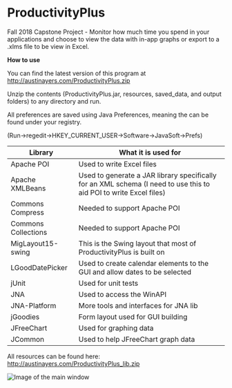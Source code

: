 # ProductivityPlus
Fall 2018 Capstone Project - Monitor how much time you spend in your applications and choose to view the data with in-app graphs or export to a .xlms file to be view in Excel.

**How to use**

You can find the latest version of this program at http://austinayers.com/ProductivityPlus.zip

Unzip the contents (ProductivityPlus.jar, resources, saved_data, and output folders) to any directory and run.

All preferences are saved using Java Preferences, meaning the can be found under your registry.

(Run->regedit->HKEY_CURRENT_USER->Software->JavaSoft->Prefs)

Library | What it is used for
------------ | -------------
Apache POI | Used to write Excel files
Apache XMLBeans | Used to generate a JAR library specifically for an XML schema (I need to use this to aid POI to write Excel files)
Commons Compress | Needed to support Apache POI
Commons Collections | Needed to support Apache POI
MigLayout15-swing | This is the Swing layout that most of ProductivityPlus is built on
LGoodDatePicker | Used to create calendar elements to the GUI and allow dates to be selected
jUnit | Used for unit tests
JNA | Used to access the WinAPI
JNA-Platform | More tools and interfaces for JNA lib
jGoodies | Form layout used for GUI building
JFreeChart | Used for graphing data
JCommon | Used to help JFreeChart graph data

All resources can be found here: http://austinayers.com/ProductivityPlus_lib.zip

![Image of the main window](http://austinayers.com/ProductivityPlusImages/main_window.png)
